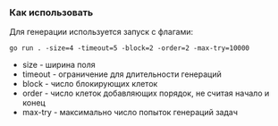 ### Как использовать
Для генерации используется запуск с флагами:
```shell
go run . -size=4 -timeout=5 -block=2 -order=2 -max-try=10000
```
- size - ширина поля
- timeout - ограничение для длительности генераций
- block - число блокирующих клеток
- order - число клеток добавляющих порядок, не считая начало и конец
- max-try - максимально число попыток генераций задач